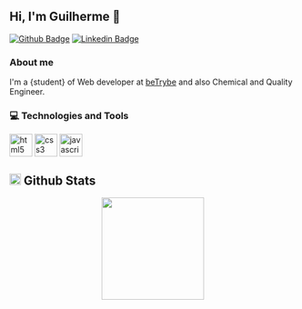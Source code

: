 ## Hi, I'm Guilherme 👋

[![Github Badge](https://img.shields.io/badge/-Github-000?style=flat-square&logo=Github&logoColor=white&link=https://github.com/fagnerpsantos)](https://github.com/guilherme-ac-fernandes)
[![Linkedin Badge](https://img.shields.io/badge/-LinkedIn-blue?style=flat-square&logo=Linkedin&logoColor=white&link=https://www.linkedin.com/in/fagnerpsantos/)](https://www.linkedin.com/in/guilherme-fernandes-3945b710b/)

### About me
I'm a {student} of Web developer at [beTrybe](https://www.betrybe.com) and also Chemical and Quality Engineer.

<!-- Source: https://github.com/lucas-caribe/lucas-caribe/edit/main/README.md /> -->
### 💻 Technologies and Tools
  
 
  <img align="center" alt="html5" src="https://cdn.jsdelivr.net/gh/devicons/devicon/icons/html5/html5-original.svg" width="40px" />
  
  <img align="center" alt="css3" src="https://cdn.jsdelivr.net/gh/devicons/devicon/icons/css3/css3-original.svg" width="40px" />
  
  <img align="center" alt="javascript" src="https://cdn.jsdelivr.net/gh/devicons/devicon/icons/javascript/javascript-original.svg" width="40px" />
  
  <!-- <img align="center" alt="react" src="https://cdn.jsdelivr.net/gh/devicons/devicon/icons/react/react-original.svg" width="40px" /> /> -->
<!--     <img align="center" alt="c++" src="https://img.shields.io/badge/C%2B%2B-00599C?style=for-the-badge&logo=c%2B%2B&logoColor=white" /> -->

<!--     <img align="center" alt="json" src="https://img.shields.io/badge/json-5E5C5C?style=for-the-badge&logo=json&logoColor=white" /> -->

<!--  <img align="center" alt="mysql" src="https://cdn.jsdelivr.net/gh/devicons/devicon/icons/mysql/mysql-original.svg" width="40px" /> /> -->

<!-- <img align="center" alt="postgres" src="https://cdn.jsdelivr.net/gh/devicons/devicon/icons/postgresql/postgresql-plain.svg" width="40px" /> -->

<!-- <img align="center" alt="mongodb" src="https://cdn.jsdelivr.net/gh/devicons/devicon/icons/mongodb/mongodb-original.svg" width="40px" /> /> -->

<!-- <img align="center" alt="nodejs" src="https://cdn.jsdelivr.net/gh/devicons/devicon/icons/nodejs/nodejs-original.svg" width="40px" /> /> -->

<!-- <img align="center" alt="jest" src="https://cdn.jsdelivr.net/gh/devicons/devicon/icons/jest/jest-plain.svg" width="40px" /> /> -->

<!--    <img align="center" alt="jest" src="https://cdn.jsdelivr.net/gh/devicons/devicon/icons/jest/jest-plain.svg" width="40px" />  /> -->
  
<!--   <img align="center" alt="python" src="https://cdn.jsdelivr.net/gh/devicons/devicon/icons/python/python-original.svg" width="40px" />  /> -->
  
<!--   <img align="center" alt="cpp" src="https://cdn.jsdelivr.net/gh/devicons/devicon/icons/cplusplus/cplusplus-original.svg" width="40px" /> -->
  
  


<h2>
  <img alt="stats" src="https://user-images.githubusercontent.com/10157033/139519259-51bd8a1f-c0fc-48e2-94d0-10d1c09fde84.png" width="20px" />
  Github Stats
</h2>

<p align="center">
  <a href="https://github.com/anuraghazra/github-readme-stats">
    <img
      align="center"
      height="180"
      src="https://github-readme-stats.vercel.app/api?username=guilherme-ac-fernandes&count_private=true&show_icons=true&custom_title=Github%20Status&hide=issues&theme=radical"
    />
  </a>
</p>





